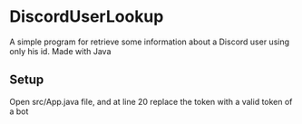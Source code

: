 # DiscordUserLookup
A simple program for retrieve some information about a Discord user using only his id. Made with Java

## Setup
Open src/App.java file, and at line 20 replace the token with a valid token of a bot
